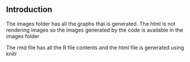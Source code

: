 ## Introduction
The images folder has all the graphs that is generated.
The html is not rendering images so the images generated by the code is available in the images folder

The rmd file has all the R file contents and the html file is generated using knitr


